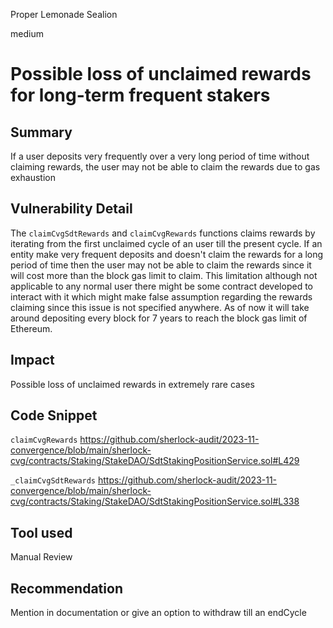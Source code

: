 Proper Lemonade Sealion

medium

# Possible loss of unclaimed rewards for long-term frequent stakers

## Summary
If a user deposits very frequently over a very long period of time without claiming rewards, the user may not be able to claim the rewards due to gas exhaustion 

## Vulnerability Detail
The `claimCvgSdtRewards` and `claimCvgRewards` functions claims rewards by iterating from the first unclaimed cycle of an user till the present cycle. If an entity make very frequent deposits and doesn't claim the rewards for a long period of time then the user may not be able to claim the rewards since it will cost more than the block gas limit to claim. This limitation although not applicable to any normal user there might be some contract developed to interact with it which might make false assumption regarding the rewards claiming since this issue is not specified anywhere. 
As of now it will take around depositing every block for 7 years to reach the block gas limit of Ethereum.   

## Impact
Possible loss of unclaimed rewards in extremely rare cases

## Code Snippet
`claimCvgRewards`
https://github.com/sherlock-audit/2023-11-convergence/blob/main/sherlock-cvg/contracts/Staking/StakeDAO/SdtStakingPositionService.sol#L429

`_claimCvgSdtRewards`
https://github.com/sherlock-audit/2023-11-convergence/blob/main/sherlock-cvg/contracts/Staking/StakeDAO/SdtStakingPositionService.sol#L338

## Tool used

Manual Review

## Recommendation
Mention in documentation or give  an option to withdraw till an endCycle